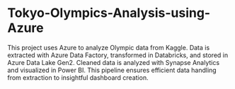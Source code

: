# Tokyo-Olympics-Analysis-using-Azure
This project uses Azure to analyze Olympic data from Kaggle. Data is extracted with Azure Data Factory, transformed in Databricks, and stored in Azure Data Lake Gen2. Cleaned data is analyzed with Synapse Analytics and visualized in Power BI. This pipeline ensures efficient data handling from extraction to insightful dashboard creation.
